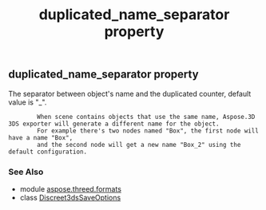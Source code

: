 ﻿---
title: duplicated_name_separator property
second_title: Aspose.3D for Python via .NET API References
description: 
type: docs
weight: 50
url: /python-net/aspose.threed.formats/discreet3dssaveoptions/duplicated_name_separator/
is_root: false
---

## duplicated_name_separator property


The separator between object's name and the duplicated counter, default value is "_".
            
            When scene contains objects that use the same name, Aspose.3D 3DS exporter will generate a different name for the object.
            For example there's two nodes named "Box", the first node will have a name "Box",
            and the second node will get a new name "Box_2" using the default configuration.

### See Also
* module [aspose.threed.formats](../../)
* class [Discreet3dsSaveOptions](/3d/python-net/aspose.threed.formats/discreet3dssaveoptions)
